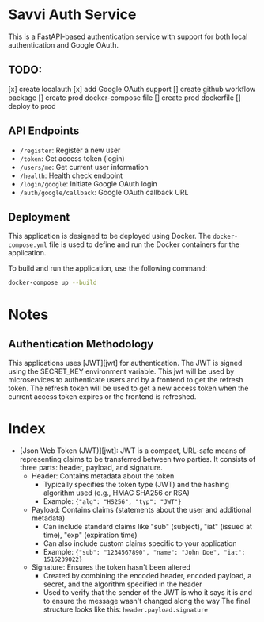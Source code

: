 # Savvi Auth Service

This is a FastAPI-based authentication service with support for both local authentication and Google OAuth.

## TODO:
[x] create localauth
[x] add Google OAuth support
[] create github workflow package
[] create prod docker-compose file
[] create prod dockerfile
[] deploy to prod

## API Endpoints

- `/register`: Register a new user
- `/token`: Get access token (login)
- `/users/me`: Get current user information
- `/health`: Health check endpoint
- `/login/google`: Initiate Google OAuth login
- `/auth/google/callback`: Google OAuth callback URL

## Deployment
This application is designed to be deployed using Docker. The `docker-compose.yml` file is used to define and run the Docker containers for the application.

To build and run the application, use the following command:
```bash
docker-compose up --build
```

# Notes
## Authentication Methodology
This applications uses [JWT][jwt] for authentication. The JWT is signed using the SECRET_KEY environment variable.
This jwt will be used by microservices to authenticate users and by a frontend to get the refresh token. The refresh token will be used to get a new access token when the current access token expires or the frontend is refreshed.

# Index
- [Json Web Token (JWT)][jwt]: JWT is a compact, URL-safe means of representing claims to be transferred between two parties. It consists of three parts: header, payload, and signature.
    - Header: Contains metadata about the token
        - Typically specifies the token type (JWT) and the hashing algorithm used (e.g., HMAC SHA256 or RSA)
        - Example: `{"alg": "HS256", "typ": "JWT"}`
    - Payload: Contains claims (statements about the user and additional metadata)
        - Can include standard claims like "sub" (subject), "iat" (issued at time), "exp" (expiration time)
        - Can also include custom claims specific to your application
        - Example: `{"sub": "1234567890", "name": "John Doe", "iat": 1516239022}`
    - Signature: Ensures the token hasn't been altered
        - Created by combining the encoded header, encoded payload, a secret, and the algorithm specified in the header
        - Used to verify that the sender of the JWT is who it says it is and to ensure the message wasn't changed along the way
    The final structure looks like this:
    `header.payload.signature`

